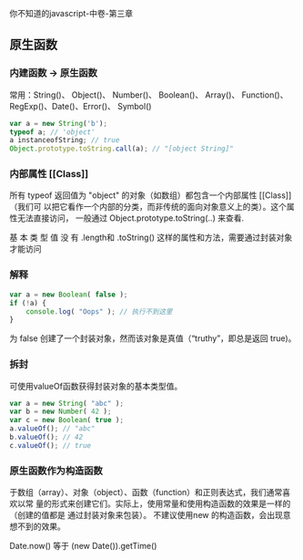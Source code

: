 你不知道的javascript-中卷-第三章

## 原生函数

### 内建函数 -> 原生函数
常用：String()、 Object()、 Number()、 Boolean()、 Array()、 Function()、 RegExp()、Date()、Error()、 Symbol()

``` javascript
var a = new String('b');
typeof a; // 'object'
a instanceofString; // true
Object.prototype.toString.call(a); // "[object String]"
```

### 内部属性 [[Class]]
所有 typeof 返回值为 "object" 的对象（如数组）都包含一个内部属性 [[Class]]（我们可
以把它看作一个内部的分类，而非传统的面向对象意义上的类）。这个属性无法直接访问，
一般通过 Object.prototype.toString(..) 来查看.

基 本 类 型 值 没 有 .length和 .toString() 这样的属性和方法，需要通过封装对象才能访问

### 解释
``` javascript
var a = new Boolean( false );
if (!a) {
    console.log( "Oops" ); // 执行不到这里
}
```
为 false 创建了一个封装对象，然而该对象是真值（“truthy”，即总是返回 true)。

### 拆封
可使用valueOf函数获得封装对象的基本类型值。
``` javascript
var a = new String( "abc" );
var b = new Number( 42 );
var c = new Boolean( true );
a.valueOf(); // "abc"
b.valueOf(); // 42
c.valueOf(); // true
```


### 原生函数作为构造函数
于数组（array）、对象（object）、函数（function）和正则表达式，我们通常喜欢以常
量的形式来创建它们。实际上，使用常量和使用构造函数的效果是一样的（创建的值都是
通过封装对象来包装）。
不建议使用new 的构造函数，会出现意想不到的效果。

Date.now() 等于 (new Date()).getTime()